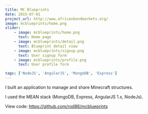 ```yaml
---
title: MC Blueprints
date: 2015-07-01
project_url: http://www.africanbondmarkets.org/
image: mcblueprints/home.png
slider:
    - image: mcblueprints/home.png
      text: Home page
    - image: mcblueprints/detail.png
      text: Blueprint detail view
    - image: mcblueprints/signup.png
      text: User signup form
    - image: mcblueprints/profile.png
      text: User profile form

tags: ['NodeJS', 'AngularJS', 'MongoDB', 'Express']
---
```


I built an application to manage and share Minecraft structures.

I used the MEAN stack (MongoDB, Express, AngularJS 1.x, NodeJs).


View code: https://github.com/rod86/mcblueprints